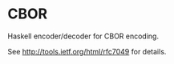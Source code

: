 CBOR
====

Haskell encoder/decoder for CBOR encoding.

See http://tools.ietf.org/html/rfc7049 for details.
